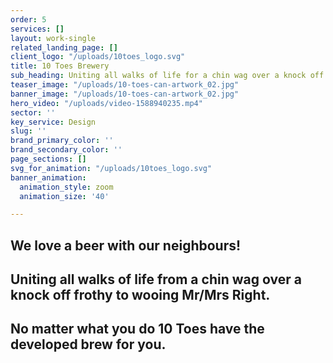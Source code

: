 ```yaml
---
order: 5
services: []
layout: work-single
related_landing_page: []
client_logo: "/uploads/10toes_logo.svg"
title: 10 Toes Brewery
sub_heading: Uniting all walks of life for a chin wag over a knock off frothy
teaser_image: "/uploads/10-toes-can-artwork_02.jpg"
banner_image: "/uploads/10-toes-can-artwork_02.jpg"
hero_video: "/uploads/video-1588940235.mp4"
sector: ''
key_service: Design
slug: ''
brand_primary_color: ''
brand_secondary_color: ''
page_sections: []
svg_for_animation: "/uploads/10toes_logo.svg"
banner_animation:
  animation_style: zoom
  animation_size: '40'

---
```

## We love a beer with our neighbours! 

## Uniting all walks of life from a chin wag over a knock off frothy to wooing Mr/Mrs Right. 

## No matter what you do 10 Toes have the developed brew for you.

## 